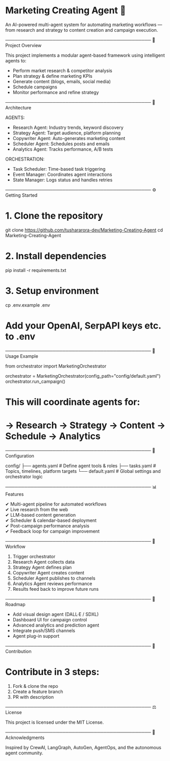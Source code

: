 # Marketing Creating Agent 🚀

An AI-powered multi-agent system for automating marketing workflows — from research and strategy to content creation and campaign execution.

──────────────────────────────────────────────
🔎 Project Overview

This project implements a modular agent-based framework using intelligent agents to:

- Perform market research & competitor analysis
- Plan strategy & define marketing KPIs
- Generate content (blogs, emails, social media)
- Schedule campaigns
- Monitor performance and refine strategy

──────────────────────────────────────────────
🧱 Architecture

AGENTS:
- Research Agent: Industry trends, keyword discovery
- Strategy Agent: Target audience, platform planning
- Copywriter Agent: Auto-generates marketing content
- Scheduler Agent: Schedules posts and emails
- Analytics Agent: Tracks performance, A/B tests

ORCHESTRATION:
- Task Scheduler: Time-based task triggering
- Event Manager: Coordinates agent interactions
- State Manager: Logs status and handles retries

──────────────────────────────────────────────
⚙️ Getting Started

# 1. Clone the repository
git clone https://github.com/tushararora-dev/Marketing-Creating-Agent
cd Marketing-Creating-Agent

# 2. Install dependencies
pip install -r requirements.txt

# 3. Setup environment
cp .env.example .env
# Add your OpenAI, SerpAPI keys etc. to .env

──────────────────────────────────────────────
🚀 Usage Example

from orchestrator import MarketingOrchestrator

orchestrator = MarketingOrchestrator(config_path="config/default.yaml")
orchestrator.run_campaign()

# This will coordinate agents for:
# → Research → Strategy → Content → Schedule → Analytics

──────────────────────────────────────────────
🧩 Configuration

config/
├── agents.yaml        # Define agent tools & roles
├── tasks.yaml         # Topics, timelines, platform targets
└── default.yaml       # Global settings and orchestrator logic

──────────────────────────────────────────────
📊 Features

✔ Multi-agent pipeline for automated workflows  
✔ Live research from the web  
✔ LLM-based content generation  
✔ Scheduler & calendar-based deployment  
✔ Post-campaign performance analysis  
✔ Feedback loop for campaign improvement  

──────────────────────────────────────────────
🧪 Workflow

1. Trigger orchestrator
2. Research Agent collects data
3. Strategy Agent defines plan
4. Copywriter Agent creates content
5. Scheduler Agent publishes to channels
6. Analytics Agent reviews performance
7. Results feed back to improve future runs

──────────────────────────────────────────────
🔮 Roadmap

- Add visual design agent (DALL·E / SDXL)
- Dashboard UI for campaign control
- Advanced analytics and prediction agent
- Integrate push/SMS channels
- Agent plug-in support

──────────────────────────────────────────────
🚧 Contribution

# Contribute in 3 steps:
1. Fork & clone the repo
2. Create a feature branch
3. PR with description

──────────────────────────────────────────────
⚖️ License

This project is licensed under the MIT License.

──────────────────────────────────────────────
🙏 Acknowledgments

Inspired by CrewAI, LangGraph, AutoGen, AgentOps, and the autonomous agent community.